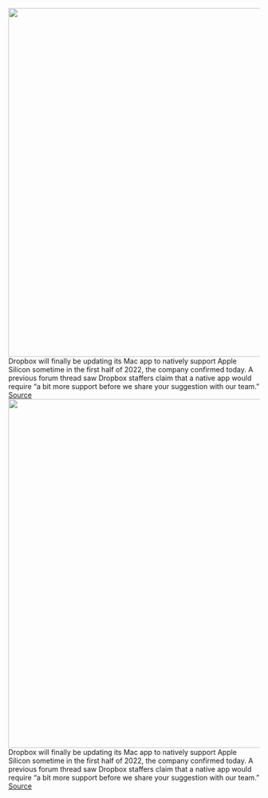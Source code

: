 <img src='https://cdn.vox-cdn.com/thumbor/pa37Ri5snGeQTH5cdTAh6MtBmTA=/0x0:1600x900/1200x800/filters:focal(672x322:928x578)/cdn.vox-cdn.com/uploads/chorus_image/image/70058893/dropbox_logo_2x.0.jpeg' width='700px' /><br/>
Dropbox will finally be updating its Mac app to natively support Apple Silicon sometime in the first half of 2022, the company confirmed today. A previous forum thread saw Dropbox staffers claim that a native app would require “a bit more support before we share your suggestion with our team.”
<a href='https://www.theverge.com/2021/10/28/22751178/dropbox-native-apple-silicon-app-m1-2022'> Source <a/><img src='https://cdn.vox-cdn.com/thumbor/pa37Ri5snGeQTH5cdTAh6MtBmTA=/0x0:1600x900/1200x800/filters:focal(672x322:928x578)/cdn.vox-cdn.com/uploads/chorus_image/image/70058893/dropbox_logo_2x.0.jpeg' width='700px' /><br/>
Dropbox will finally be updating its Mac app to natively support Apple Silicon sometime in the first half of 2022, the company confirmed today. A previous forum thread saw Dropbox staffers claim that a native app would require “a bit more support before we share your suggestion with our team.”
<a href='https://www.theverge.com/2021/10/28/22751178/dropbox-native-apple-silicon-app-m1-2022'> Source <a/>